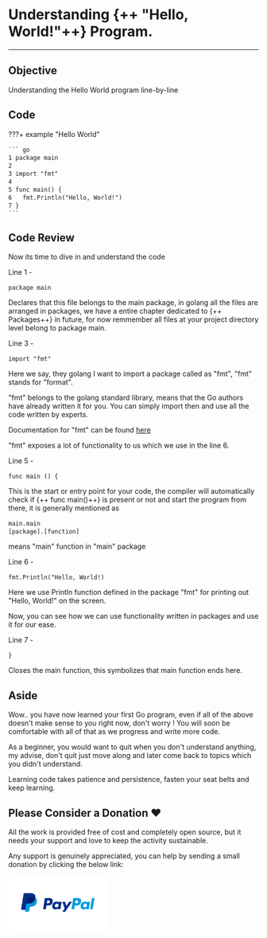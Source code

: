 # Understanding {++ "Hello, World!"++} Program.

<hr>

## Objective

Understanding the Hello World program line-by-line

## Code

???+ example "Hello World"

    ``` go
    1 package main
    2
    3 import "fmt"
    4
    5 func main() {
    6   fmt.Println("Hello, World!")
    7 }
    ```

## Code Review

Now its time to dive in and understand the code

Line 1 -

    package main

Declares that this file belongs to the main package, in golang all the files are arranged in packages, we have a entire chapter dedicated to {++ Packages++} in future, for now remmember all files at your project directory level belong to package main.

Line 3 -

    import "fmt"

Here we say, they golang I want to import a package called as "fmt", "fmt" stands for "format".

"fmt" belongs to the golang standard library, means that the Go authors have already written it for you. You can simply import then and use all the code written by experts.

Documentation for "fmt" can be found [here](https://golang.org/pkg/fmt/)

"fmt" exposes a lot of functionality to us which we use in the line 6.

Line 5 -

    func main () {

This is the start or entry point for your code, the compiler will automatically check if {++ func main()++} is present or not and start the program from there, it is generally mentioned as

    main.main
    [package].[function]

means "main" function in "main" package

Line 6 -

    fmt.Println("Hello, World!)

Here we use Println function defined in the package "fmt" for printing out "Hello, World!" on the screen.

Now, you can see how we can use functionality written in packages and use it for our ease.

Line 7 -

    }

Closes the main function, this symbolizes that main function ends here.

## Aside

Wow.. you have now learned your first Go program, even if all of the above doesn't make sense to you right now, don't worry ! You will soon be comfortable with all of that as we progress and write more code.

As a beginner, you would want to quit when you don't understand anything, my advise, don't quit just move along and later come back to topics which you didn't understand.

Learning code takes patience and persistence, fasten your seat belts and keep learning.

## Please Consider a Donation ❤️

All the work is provided free of cost and completely open source, but it needs your support and love to keep the activity sustainable.

Any support is genuinely appreciated, you can help by sending a small donation by clicking the below link:

[<img src="../../../images/paypal-logo.png" alt="Paypal" title="Paypal" width="200"/>](https://www.paypal.me/octallium)
